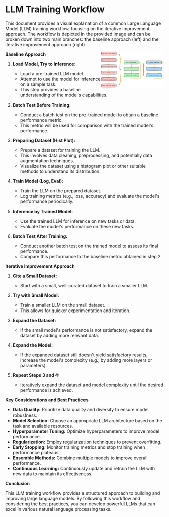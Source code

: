 # LLM Training Workflow


This document provides a visual explanation of a common Large Language Model (LLM) training workflow, focusing on the iterative improvement approach. The workflow is depicted in the provided image and can be broken down into two main branches: the baseline approach (left) and the iterative improvement approach (right).

<img src="https://github.com/locchh/ft2/blob/main/assets/appoarch.png" alt="Image description" align="right" width="200">

**Baseline Approach**

1. **Load Model, Try to Inference:**
   * Load a pre-trained LLM model.
   * Attempt to use the model for inference on a sample task.
   * This step provides a baseline understanding of the model's capabilities.

2. **Batch Test Before Training:**
   * Conduct a batch test on the pre-trained model to obtain a baseline performance metric.
   * This metric will be used for comparison with the trained model's performance.

3. **Preparing Dataset (Hist Plot):**
   * Prepare a dataset for training the LLM.
   * This involves data cleaning, preprocessing, and potentially data augmentation techniques.
   * Visualize the dataset using a histogram plot or other suitable methods to understand its distribution.

4. **Train Model (Log, Eval):**
   * Train the LLM on the prepared dataset.
   * Log training metrics (e.g., loss, accuracy) and evaluate the model's performance periodically.

5. **Inference by Trained Model:**
   * Use the trained LLM for inference on new tasks or data.
   * Evaluate the model's performance on these new tasks.

6. **Batch Test After Training:**
   * Conduct another batch test on the trained model to assess its final performance.
   * Compare this performance to the baseline metric obtained in step 2.

**Iterative Improvement Approach**

1. **Cite a Small Dataset:**
   * Start with a small, well-curated dataset to train a smaller LLM.

2. **Try with Small Model:**
   * Train a smaller LLM on the small dataset.
   * This allows for quicker experimentation and iteration.

3. **Expand the Dataset:**
   * If the small model's performance is not satisfactory, expand the dataset by adding more relevant data.

4. **Expand the Model:**
   * If the expanded dataset still doesn't yield satisfactory results, increase the model's complexity (e.g., by adding more layers or parameters).

5. **Repeat Steps 3 and 4:**
   * Iteratively expand the dataset and model complexity until the desired performance is achieved.

**Key Considerations and Best Practices**

* **Data Quality:** Prioritize data quality and diversity to ensure model robustness.
* **Model Selection:** Choose an appropriate LLM architecture based on the task and available resources.
* **Hyperparameter Tuning:** Optimize hyperparameters to improve model performance.
* **Regularization:** Employ regularization techniques to prevent overfitting.
* **Early Stopping:** Monitor training metrics and stop training when performance plateaus.
* **Ensemble Methods:** Combine multiple models to improve overall performance.
* **Continuous Learning:** Continuously update and retrain the LLM with new data to maintain its effectiveness.

**Conclusion**

This LLM training workflow provides a structured approach to building and improving large language models. By following this workflow and considering the best practices, you can develop powerful LLMs that can excel in various natural language processing tasks.

